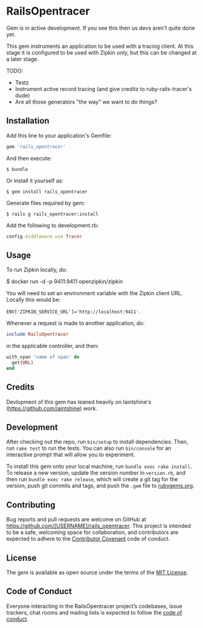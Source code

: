 # RailsOpentracer

Gem is in active development. If you see this then us devs aren't quite done yet.

This gem instruments an application to be used with a tracing client. At this stage it is configured to be used with Zipkin only, but
this can be changed at a later stage.

TODO:
- Testz
- Instrument active record tracing (and give creditz to ruby-rails-tracer's dude)
- Are all those generators "the way" we want to do things?

## Installation

Add this line to your application's Gemfile:

```ruby
gem 'rails_opentracer'
```

And then execute:

    $ bundle

Or install it yourself as:

    $ gem install rails_opentracer

Generate files required by gem:

    $ rails g rails_opentracer:install

Add the following to development.rb:

```ruby
config.middleware.use Tracer
```

## Usage

To run Zipkin locally, do:

  $ docker run -d -p 9411:9411 openzipkin/zipkin

You will need to set an environment variable with the Zipkin client URL. Locally this would be:

`ENV['ZIPKIN_SERVICE_URL']='http://localhost:9411'`.

Whenever a request is made to another application, do:

```ruby
include RailsOpentracer
```

in the applicable controller, and then:

```ruby
with_span 'name of span' do
  get(URL)
end
```

## Credits

Devlopment of this gem has leaned heavily on Iaintshine's (https://github.com/iaintshine) work.

## Development

After checking out the repo, run `bin/setup` to install dependencies. Then, run `rake test` to run the tests. You can also run `bin/console` for an interactive prompt that will allow you to experiment.

To install this gem onto your local machine, run `bundle exec rake install`. To release a new version, update the version number in `version.rb`, and then run `bundle exec rake release`, which will create a git tag for the version, push git commits and tags, and push the `.gem` file to [rubygems.org](https://rubygems.org).

## Contributing

Bug reports and pull requests are welcome on GitHub at https://github.com/[USERNAME]/rails_opentracer. This project is intended to be a safe, welcoming space for collaboration, and contributors are expected to adhere to the [Contributor Covenant](http://contributor-covenant.org) code of conduct.

## License

The gem is available as open source under the terms of the [MIT License](http://opensource.org/licenses/MIT).

## Code of Conduct

Everyone interacting in the RailsOpentracer project’s codebases, issue trackers, chat rooms and mailing lists is expected to follow the [code of conduct](https://github.com/[USERNAME]/rails_opentracer/blob/master/CODE_OF_CONDUCT.md).
